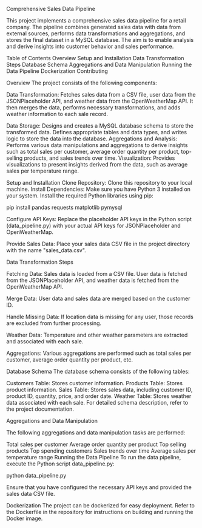 
Comprehensive Sales Data Pipeline

This project implements a comprehensive sales data pipeline for a retail company. The pipeline combines generated sales data with data from external sources, performs data transformations and aggregations, and stores the final dataset in a MySQL database. The aim is to enable analysis and derive insights into customer behavior and sales performance.

Table of Contents
Overview
Setup and Installation
Data Transformation Steps
Database Schema
Aggregations and Data Manipulation
Running the Data Pipeline
Dockerization
Contributing


Overview
The project consists of the following components:

Data Transformation: Fetches sales data from a CSV file, user data from the JSONPlaceholder API, and weather data from the OpenWeatherMap API. It then merges the data, performs necessary transformations, and adds weather information to each sale record.

Data Storage: Designs and creates a MySQL database schema to store the transformed data. Defines appropriate tables and data types, and writes logic to store the data into the database.
Aggregations and Analysis: Performs various data manipulations and aggregations to derive insights such as total sales per customer, average order quantity per product, top-selling products, and sales trends over time.
Visualization: Provides visualizations to present insights derived from the data, such as average sales per temperature range.

Setup and Installation
Clone Repository: Clone this repository to your local machine.
Install Dependencies: Make sure you have Python 3 installed on your system. Install the required Python libraries using pip:

pip install pandas requests matplotlib pymysql

Configure API Keys: Replace the placeholder API keys in the Python script (data_pipeline.py) with your actual API keys for JSONPlaceholder and OpenWeatherMap.

Provide Sales Data: Place your sales data CSV file in the project directory with the name "sales_data.csv".

Data Transformation Steps

Fetching Data: Sales data is loaded from a CSV file. User data is fetched from the JSONPlaceholder API, and weather data is fetched from the OpenWeatherMap API.

Merge Data: User data and sales data are merged based on the customer ID.

Handle Missing Data: If location data is missing for any user, those records are excluded from further processing.

Weather Data: Temperature and other weather parameters are extracted and associated with each sale.

Aggregations: Various aggregations are performed such as total sales per customer, average order quantity per product, etc.


Database Schema
The database schema consists of the following tables:

Customers Table: Stores customer information.
Products Table: Stores product information.
Sales Table: Stores sales data, including customer ID, product ID, quantity, price, and order date.
Weather Table: Stores weather data associated with each sale.
For detailed schema description, refer to the project documentation.

Aggregations and Data Manipulation

The following aggregations and data manipulation tasks are performed:

Total sales per customer
Average order quantity per product
Top selling products
Top spending customers
Sales trends over time
Average sales per temperature range
Running the Data Pipeline
To run the data pipeline, execute the Python script data_pipeline.py:


python data_pipeline.py

Ensure that you have configured the necessary API keys and provided the sales data CSV file.

Dockerization
The project can be dockerized for easy deployment. Refer to the Dockerfile in the repository for instructions on building and running the Docker image.